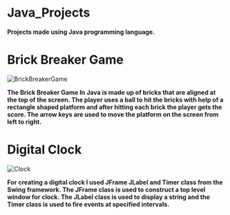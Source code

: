 # Java_Projects

**Projects made using Java programming language.**

# Brick Breaker Game

![BrickBreakerGame](https://user-images.githubusercontent.com/108919262/182008726-9baadcef-3178-472c-8b38-3470ed0a840c.png)

**The Brick Breaker Game In Java is made up of bricks that are aligned at the top of the screen. The player uses a ball to hit the bricks with help of a rectangle shaped platform and after hitting each brick the player gets the score. The arrow keys are used to move the platform on the screen from left to right.**

# Digital Clock

![Clock](https://user-images.githubusercontent.com/108919262/183283333-ccb62898-a618-41bb-95f9-0d5e4420a583.png)

**For creating a digital clock I used JFrame JLabel and Timer class from the Swing framework. The JFrame class is used to construct a top level window for clock. The JLabel class is used to display a string and the Timer class is used to fire events at specified intervals.**



